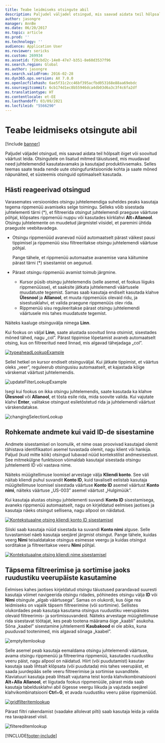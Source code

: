 ```yaml
---
title: Teabe leidmiseks otsingute abil
description: Paljudel väljadel otsingud, mis saavad aidata teil hõlpsalt õiget või soovitud väärtust leida. Otsingutele on lisatud mitmed täiustused, mis muudavad need juhtelemendid kasutatavamaks ja kasutajad produktiivsemaks. Selles teemas saate teada nende uute otsingufunktsioonide kohta ja saate mõned näpunäited, et süsteemis otsinguid optimaalselt kasutada.
author: jasongre
manager: AnnBe
ms.date: 06/20/2017
ms.topic: article
ms.prod: ''
ms.technology: ''
audience: Application User
ms.reviewer: sericks
ms.custom: 269934
ms.assetid: f20cbd2c-14e0-47e7-b351-8e60d3537f96
ms.search.region: Global
ms.author: jasongre
ms.search.validFrom: 2016-02-28
ms.dyn365.ops.version: AX 7.0.0
ms.openlocfilehash: 6ae5f31c2cc46bf395acfbd053168e88aa69ebdc
ms.sourcegitcommit: 6cb174d1ec8b55946dca4db03d6a3c3f4c6fa2df
ms.translationtype: HT
ms.contentlocale: et-EE
ms.lasthandoff: 03/09/2021
ms.locfileid: "5566290"
---
```

# <a name="find-information-by-using-lookups"></a>Teabe leidmiseks otsingute abil

[!include [banner](../includes/banner.md)]

Paljudel väljadel otsingud, mis saavad aidata teil hõlpsalt õiget või soovitud väärtust leida. Otsingutele on lisatud mitmed täiustused, mis muudavad need juhtelemendid kasutatavamaks ja kasutajad produktiivsemaks. Selles teemas saate teada nende uute otsingufunktsioonide kohta ja saate mõned näpunäited, et süsteemis otsinguid optimaalselt kasutada.

## <a name="responsive-lookups"></a>Hästi reageerivad otsingud

Varasemates versioonides otsingu juhtelemendiga suheldes peaks kasutaja tegema rippmenüü avamiseks selge toimingu. Selleks võib sisestada juhtelementi tärni (\*), et filtreerida otsingut juhtelemendi praeguse väärtuse põhjal, klõpsates rippmenüü nuppu või kasutades kiirklahvi **Alt**+**Allanool**. Otsingu juhtelemente on muudetud järgmistel viisidel, et paremini ühtida praeguste veebitavadega.

- Otsingu rippmenüüd avanevad nüüd automaatselt pärast väikest pausi tippimisel ja rippmenüü sisu filtreeritakse otsingu juhtelemendi väärtuse põhjal.

    Pange tähele, et rippmenüü automaatse avanemise vana käitumine pärast tärni (\*) sisestamist on aegunud.

- Pärast otsingu rippmenüü avamist toimub järgmine.

    - Kursor püsib otsingu juhtelemendis (selle asemel, et fookus liiguks rippmenüüsse), et saaksite jätkata juhtelemendi väärtusele muudatuste tegemist. Samas saab kasutaja endiselt kasutada klahve **Ülesnool** ja **Allanool**, et muuta rippmenüüs olevaid ridu, ja sisestusklahvi, et valida praegune rippmenüüs olev rida.
    - Rippmenüü sisu reguleeritakse pärast otsingu juhtelemendi väärtusele mis tahes muudatuste tegemist.

Näiteks kaaluge otsinguvälja nimega **Linn**.

Kui fookus on väljal **Linn**, saate alustada soovitud linna otsimist, sisestades mõned tähed, nagu „col”. Pärast tippimise lõpetamist avaneb automaatselt otsing, kus on filtreeritud need linnad, mis algavad tähejadaga „col”.

[![typeaheadLookupExample](./media/typeaheadlookupexample.png)](./media/typeaheadlookupexample.png)

Sellel hetkel on kursor endiselt otsinguväljal. Kui jätkate tippimist, et väärtus oleks „veer”, reguleerub otsingusisu automaatselt, et kajastada kõige värskemat väärtust juhtelemendis.

![updateFilterLookupExample](./media/updatefilterlookupexample.png)

Isegi kui fookus on ikka otsingu juhtelemendis, saate kasutada ka klahve **Ülesnool** või **Allanool**, et tõsta esile rida, mida soovite valida. Kui vajutate klahvi **Enter**, valitakse otsingust esiletõstetud rida ja juhtelemendi väärtust värskendatakse.

![changingSelectionLookup](./media/changingselectionlookup.png)

## <a name="typing-in-more-than-ids"></a>Rohkemate andmete kui vaid ID-de sisestamine

Andmete sisestamisel on loomulik, et nime osas proovivad kasutajad olemit tähistava identifikaatori asemel tuvastada olemit, nagu klient või hankija. Paljud (kuid mitte kõik) otsingud lubavad nüüd kontekstilist andmesisestust. See mitmekülgne funktsioon võimaldab kasutajal sisestada otsingu juhtelementi ID või vastava nime.

Näiteks müügitellimuse loomisel arvestage välja **Kliendi konto**. See väli näitab kliendi puhul suvandit **Konto ID**, kuid tavaliselt eelistab kasutaja müügitellimuse loomisel sisestada väärtuse **Konto ID** asemel väärtust **Konto nimi**, näiteks väärtuse „US-003” asemel väärtust „Hulgimüük”.

Kui kasutaja alustas otsingu juhtelementi suvandi **Konto ID** sisestamisega, avaneks rippmenüü automaatselt, nagu on kirjeldatud eelmises jaotises ja kasutaja näeks otsingut sellisena, nagu allpool on näidatud.

[![Kontekstuaalne otsing kliendi konto ID sisestamisel](./media/howtocontextuallookups-1.png)](./media/howtocontextuallookups-1.png)

Siiski saab kasutaja nüüd sisestada ka suvandi **Konto nimi** alguse. Selle tuvastamisel näeb kasutaja seejärel järgmist otsingut. Pange tähele, kuidas veerg **Nimi** teisaldatakse otsingus esimesse veergu ja kuidas otsingut sorditakse ja filtreeritakse veeru **Nimi** põhjal.

[![Kontekstuaalne otsing kliendi nime sisestamisel](./media/howtocontextuallookups-2.png)](./media/howtocontextuallookups-2.png)

## <a name="using-grid-column-headers-for-more-advanced-filtering-and-sorting"></a>Täpsema filtreerimise ja sortimise jaoks ruudustiku veerupäiste kasutamine

Eelmises kahes jaotises kirjeldatud otsingu täiustused parandavad suuresti kasutaja võimet navigeerida otsingu ridades, põhinedes otsingu välja **ID** või **Nimi** otsingule „algab väärtusega”. Samas on olukordi, kus õige rea leidmiseks on vajalik täpsem filtreerimine (või sortimine). Sellistes olukordades peab kasutaja kasutama otsingus ruudustiku veerupäistes olevaid filtreerimis- ja sortimissuvandeid. Näiteks arvestage müügitellimuse rida sisestavat töötajat, kes peab tootena määrama õige „kaabli” asukoha. Sõna „kaabel” sisestamine juhtelementi **Kaubakood** ei ole abiks, kuna puuduvad tootenimed, mis algavad sõnaga „kaabel”.

![emptyitemlookup](./media/emptyitemlookup.png)

Selle asemel peab kasutaja eemaldama otsingu juhtelemendi väärtuse, avama otsingu rippmenüü ja filtreerima rippmenüü, kasutades ruudustiku veeru päist, nagu allpool on näidatud. Hiirt (või puudutamist) kasutav kasutaja saab lihtsalt klõpsata (või puudutada) mis tahes veerupäist, et saada juurdepääs selle veeru filtreerimise ja sortimise suvanditele. Klaviatuuri kasutaja peab lihtsalt vajutama teist korda klahvikombinatsiooni **Alt**+**Alla** **Allanool**, et liigutada fookus rippmenüüle, pärast mida saab kasutaja tabeldusklahvi abil õigesse veergu liikuda ja vajutada seejärel klahvikombinatsiooni **Ctrl**+**G**, et avada ruudustiku veeru päise rippmenüüd.

[![gridfilteritemlookup](./media/gridfilteritemlookup.png)](./media/gridfilteritemlookup.png)

Pärast filtri rakendamist (vaadake allolevat pilti) saab kasutaja leida ja valida rea tavapärasel viisil.

![filtereditemlookup](./media/filtereditemlookup.png)


[!INCLUDE[footer-include](../../../includes/footer-banner.md)]